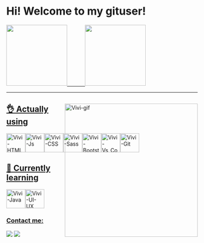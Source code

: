 <!--
**vivianassis/vivianassis** is a ✨ _special_ ✨ repository because its `README.md` (this file) appears on your GitHub profile.

Here are some ideas to get you started:

- 🔭 I’m currently working on ...
- 🌱 I’m currently learning ...
- 👯 I’m looking to collaborate on ...
- 🤔 I’m looking for help with ...
- 💬 Ask me about ...
- 📫 How to reach me: ...
- 😄 Pronouns: ...
- ⚡ Fun fact: ...
-->
#   Hi! Welcome to my gituser!    

 <div>
  <a href="https://github.com/vivianassis">
  <img height="160em" src="https://github-readme-stats.vercel.app/api?username=vivianassis&show_icons=true&theme=dracula&include_all_commits=true&count_private=true"/>
  &nbsp&nbsp&nbsp&nbsp&nbsp&nbsp&nbsp&nbsp&nbsp&nbsp
  <img height="160em" src="https://github-readme-stats.vercel.app/api/top-langs/?username=vivianassis&layout=compact&langs_count=16&theme=dracula"/>
    </div><hr/>

  
  <div>
    <img display="flex" margin="0" padding= "0" align="right" alt="Vivi-gif" height="350em" src="https://4.bp.blogspot.com/-T2bVs6xiUks/XHeLMCZlvOI/AAAAAAAUQDU/k-8YrZmX5j4S9VOaOULzqtExdduBcfPtQCLcBGAs/s1600/AW3567431_10.gif">
  </div>    
  
   
  ## 👌 Actually using 
    
  <div style="display: flex" width="50%">
  <img align="center" alt="Vivi-HTML" height="50em" src="https://cdn.jsdelivr.net/gh/devicons/devicon/icons/html5/html5-plain-wordmark.svg">
 
  <img align="center" alt="Vivi-Js" height="50em" src="https://iconape.com/wp-content/files/ez/353342/svg/javascript-seeklogo.com.svg">
  <img align="center" alt="Vivi-CSS" height="50em" src="https://cdn.jsdelivr.net/gh/devicons/devicon/icons/css3/css3-plain-wordmark.svg">
  <img align="center" alt="Vivi-Sass" height="50em" src="https://cdn.jsdelivr.net/gh/devicons/devicon/icons/sass/sass-original.svg">
  <img align="center" alt="Vivi-Bootstrap" height="50em" src="https://ng-bootstrap.github.io/img/ngb-logo.png">
  <img align="center" alt="Vivi-Vs_Code" height="50em" src="https://res.cloudinary.com/practicaldev/image/fetch/s--HlRNLfSF--/c_imagga_scale,f_auto,fl_progressive,h_1080,q_auto,w_1080/https://dev-to-uploads.s3.amazonaws.com/uploads/articles/lhgvnc0xmaujbgfy3y28.png">
  <img align="center" alt="Vivi-Git" height="50em" src="https://cdn.jsdelivr.net/gh/devicons/devicon/icons/git/git-plain-wordmark.svg"> 
</div>          
                                                                                    
  
 
  ## 🤔 Currently learning 
    
  <div style="display: flex" width="50%"> 
   <img align="center" alt="Vivi-Java" height="50em" src="https://cdn.jsdelivr.net/gh/devicons/devicon/icons/java/java-original-wordmark.svg"> 
   <img align="center" alt="Vivi-UI-UX" height="50em" src="https://icon-library.com/images/ux-design-icon/ux-design-icon-8.jpg">   
</div> 
  
 
 ### Contact me:
  <div> 
  <a href="https://www.linkedin.com/in/viviana-assis-573874212/" target="_blank"><img src="https://img.shields.io/badge/-LinkedIn-%230077B5?style=for-the-badge&logo=linkedin&logoColor=white" target="_blank"></a> 
  <a href = "mailto:vivianassis11@gmail.com"><img src="https://img.shields.io/badge/-Gmail-%23333?style=for-the-badge&logo=gmail&logoColor=white" target="_blank"></a>
</div>



 

